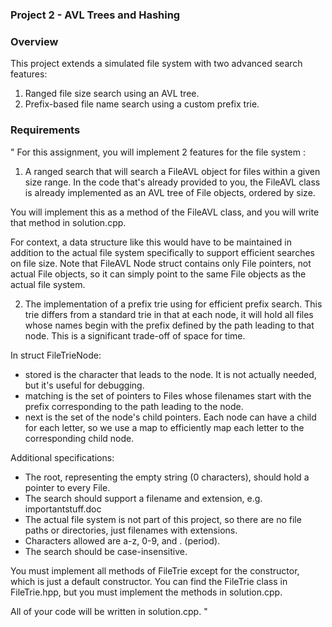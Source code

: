### Project 2 - AVL Trees and Hashing ####

### Overview ### 

This project extends a simulated file system with two advanced search features:
1. Ranged file size search using an AVL tree.
2. Prefix-based file name search using a custom prefix trie.
   
### Requirements ### 

" For this assignment, you will implement 2 features for the file system :

1) A ranged search that will search a FileAVL object for files within a given size range. In the code that's already provided to you, the FileAVL class is already implemented as an AVL tree of File objects, ordered by size.

You will implement this as a method of the FileAVL class, and you will write that method in solution.cpp.

For context, a data structure like this would have to be maintained in addition to the actual file system specifically to support efficient searches on file size. Note that FileAVL Node struct contains only File pointers, not actual File objects, so it can simply point to the same File objects as the actual file system.

2) The implementation of a prefix trie using for efficient prefix search. This trie differs from a standard trie in that at each node, it will hold all files whose names begin with the prefix defined by the path leading to that node. This is a significant trade-off of space for time.

In struct FileTrieNode:
- stored is the character that leads to the node. It is not actually needed, but it's useful for debugging.
- matching is the set of pointers to Files whose filenames start with the prefix corresponding to the path leading to the node.
- next is the set of the node's child pointers. Each node can have a child for each letter, so we use a map to efficiently map each letter to the corresponding child node.

Additional specifications:
- The root, representing the empty string (0 characters), should hold a pointer to every File.
- The search should support a filename and extension, e.g. importantstuff.doc
- The actual file system is not part of this project, so there are no file paths or directories, just filenames with extensions.
- Characters allowed are a-z, 0-9, and . (period).
- The search should be case-insensitive.

You must implement all methods of FileTrie except for the constructor, which is just a default constructor. You can find the FileTrie class in FileTrie.hpp, but you must implement the methods in solution.cpp.

All of your code will be written in solution.cpp. "
